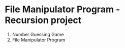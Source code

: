 # File Manipulator Program - Recursion project

1. Number Guessing Game
2. File Manipulator Program
